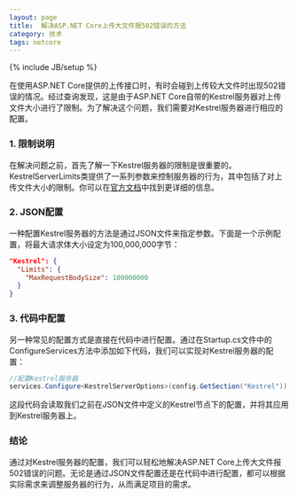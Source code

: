 ```yaml
---
layout: page
title:  解决ASP.NET Core上传大文件报502错误的方法
category: 技术
tags: netcore
---
```

{% include JB/setup %}

在使用ASP.NET Core提供的上传接口时，有时会碰到上传较大文件时出现502错误的情况。经过查询发现，这是由于ASP.NET Core自带的Kestrel服务器对上传文件大小进行了限制。为了解决这个问题，我们需要对Kestrel服务器进行相应的配置。

### 1. 限制说明

在解决问题之前，首先了解一下Kestrel服务器的限制是很重要的。KestrelServerLimits类提供了一系列参数来控制服务器的行为，其中包括了对上传文件大小的限制。你可以在[官方文档](https://learn.microsoft.com/zh-cn/dotnet/api/microsoft.aspnetcore.server.kestrel.core.kestrelserverlimits?view=aspnetcore-8.0)中找到更详细的信息。

### 2. JSON配置

一种配置Kestrel服务器的方法是通过JSON文件来指定参数。下面是一个示例配置，将最大请求体大小设定为100,000,000字节：

```json
"Kestrel": {
  "Limits": {
    "MaxRequestBodySize": 100000000
  }
}
```

### 3. 代码中配置

另一种常见的配置方式是直接在代码中进行配置。通过在Startup.cs文件中的ConfigureServices方法中添加如下代码，我们可以实现对Kestrel服务器的配置：

```csharp
//配置Kestrel服务器
services.Configure<KestrelServerOptions>(config.GetSection("Kestrel"));
```

这段代码会读取我们之前在JSON文件中定义的Kestrel节点下的配置，并将其应用到Kestrel服务器上。

### 结论

通过对Kestrel服务器的配置，我们可以轻松地解决ASP.NET Core上传大文件报502错误的问题。无论是通过JSON文件配置还是在代码中进行配置，都可以根据实际需求来调整服务器的行为，从而满足项目的需求。
